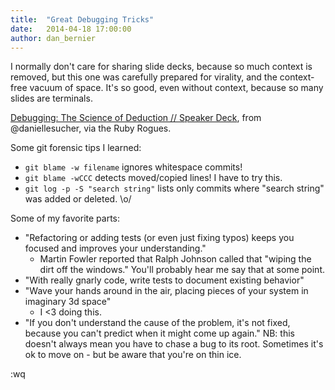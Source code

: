 ```yaml
---
title:  "Great Debugging Tricks"
date:   2014-04-18 17:00:00
author: dan_bernier
---
```


I normally don't care for sharing slide decks, because so much context is removed, but this one was carefully prepared for virality, and the context-free vacuum of space. It's so good, even without context, because so many slides are terminals.

[Debugging: The Science of Deduction // Speaker Deck](https://speakerdeck.com/daniellesucher/debugging-the-science-of-deduction), from @daniellesucher, via the Ruby Rogues.

Some git forensic tips I learned:

- `git blame -w filename` ignores whitespace commits!
- `git blame -wCCC` detects moved/copied lines! I have to try this.
- `git log -p -S "search string"` lists only commits where "search string" was added or deleted. \o/

Some of my favorite parts:

- "Refactoring or adding tests (or even just fixing typos) keeps you focused and improves your understanding."
  - Martin Fowler reported that Ralph Johnson called that "wiping the dirt off the windows." You'll probably hear me say that at some point.
- "With really gnarly code, write tests to document existing behavior"
- "Wave your hands around in the air, placing pieces of your system in imaginary 3d space"
  - I <3 doing this.
- "If you don't understand the cause of the problem, it's not fixed, because you can't predict when it might come up again."
NB: this doesn't always mean you have to chase a bug to its root. Sometimes it's ok to move on - but be aware that you're on thin ice.

:wq

